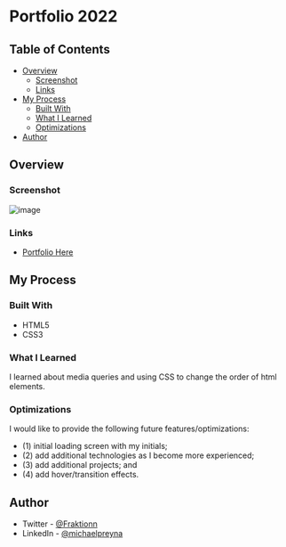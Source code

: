 # Portfolio 2022


## Table of Contents

- [Overview](#Overview)
  - [Screenshot](#Screenshot)
  - [Links](#Links)
- [My Process](#My-Process)
  - [Built With](#Built-With)
  - [What I Learned](#What-I-Learned)
  - [Optimizations](#Optimizations)
- [Author](#Author)

## Overview

### Screenshot

![image](https://user-images.githubusercontent.com/37000585/167195534-15807747-7e6b-49c2-be6e-6865145cd4b7.png)

### Links

- [Portfolio Here](https://mreyna12.github.io/nbaStats/)

## My Process

### Built With

- HTML5
- CSS3

### What I Learned

I learned about media queries and using CSS to change the order of html elements.

### Optimizations

I would like to provide the following future features/optimizations:
- (1) initial loading screen with my initials;
- (2) add additional technologies as I become more experienced;
- (3) add additional projects; and
- (4) add hover/transition effects.

## Author

- Twitter - [@Fraktionn](https://twitter.com/Fraktionn)
- LinkedIn - [@michaelpreyna](https://www.linkedin.com/in/michaelpreyna/)
